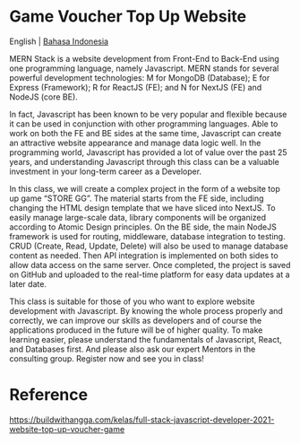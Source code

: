 # Game Voucher Top Up Website

English | [Bahasa Indonesia](./README.id.md)

MERN Stack is a website development from Front-End to Back-End using one programming language, namely Javascript. MERN stands for several powerful development technologies: M for MongoDB (Database); E for Express (Framework); R for ReactJS (FE); and N for NextJS (FE) and NodeJS (core BE).

In fact, Javascript has been known to be very popular and flexible because it can be used in conjunction with other programming languages. Able to work on both the FE and BE sides at the same time, Javascript can create an attractive website appearance and manage data logic well. In the programming world, Javascript has provided a lot of value over the past 25 years, and understanding Javascript through this class can be a valuable investment in your long-term career as a Developer.

In this class, we will create a complex project in the form of a website top up game “STORE GG”. The material starts from the FE side, including changing the HTML design template that we have sliced ​​into NextJS. To easily manage large-scale data, library components will be organized according to Atomic Design principles. On the BE side, the main NodeJS framework is used for routing, middleware, database integration to testing. CRUD (Create, Read, Update, Delete) will also be used to manage database content as needed. Then API integration is implemented on both sides to allow data access on the same server. Once completed, the project is saved on GitHub and uploaded to the real-time platform for easy data updates at a later date.

This class is suitable for those of you who want to explore website development with Javascript. By knowing the whole process properly and correctly, we can improve our skills as developers and of course the applications produced in the future will be of higher quality. To make learning easier, please understand the fundamentals of Javascript, React, and Databases first. And please also ask our expert Mentors in the consulting group. Register now and see you in class!

# Reference

https://buildwithangga.com/kelas/full-stack-javascript-developer-2021-website-top-up-voucher-game
